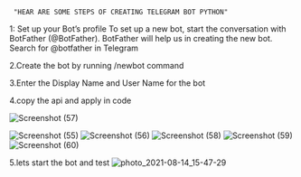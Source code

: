      "HEAR ARE SOME STEPS OF CREATING TELEGRAM BOT PYTHON"
     
1: Set up your Bot’s profile
To set up a new bot, start the conversation with BotFather (@BotFather).
BotFather will help us in creating the new bot.
Search for @botfather in Telegram

2.Create the bot by running /newbot command

3.Enter the Display Name and User Name for the bot

4.copy the api and apply in code

![Screenshot (57)](https://user-images.githubusercontent.com/59390996/129444428-a66fec64-3a5c-456a-a261-80aedcd7a5f7.png)

 ![Screenshot (55)](https://user-images.githubusercontent.com/59390996/129444261-1ee637ef-3039-4588-9cf0-ffeea1a452a8.png)
![Screenshot (56)](https://user-images.githubusercontent.com/59390996/129444265-f50d557b-6c9f-47ad-a53f-103aa91c775e.png)
![Screenshot (58)](https://user-images.githubusercontent.com/59390996/129444271-8d56d86d-bc10-4dfa-875a-2dd409b2f18b.png)
![Screenshot (59)](https://user-images.githubusercontent.com/59390996/129444276-ed5c9025-ad8b-410a-8ff4-7fdb6b4681dd.png)
![Screenshot (60)](https://user-images.githubusercontent.com/59390996/129444297-6c83f79a-9c33-49a2-9c74-cb9d24652093.png)

5.lets start the bot and test
![photo_2021-08-14_15-47-29](https://user-images.githubusercontent.com/59390996/129444489-95dc2396-3e44-4784-8f8b-b4a644652cb6.jpg)
